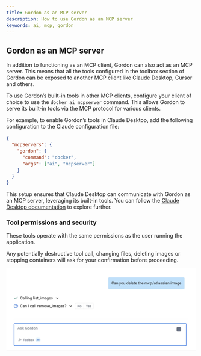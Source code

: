```yaml
---
title: Gordon as an MCP server
description: How to use Gordon as an MCP server
keywords: ai, mcp, gordon
---
```


## Gordon as an MCP server

In addition to functioning as an MCP client, Gordon can also act as an MCP
server. This means that all the tools configured in the toolbox section of
Gordon can be exposed to another MCP client like Claude Desktop, Cursor and
others.

To use Gordon’s built-in tools in other MCP clients, configure your client of
choice to use the `docker ai mcpserver` command. This allows Gordon to serve its
built-in tools via the MCP protocol for various clients.

For example, to enable Gordon’s tools in Claude Desktop, add the following
configuration to the Claude configuration file:

```json
{
  "mcpServers": {
    "gordon": {
      "command": "docker",
      "args": ["ai", "mcpserver"]
    }
  }
}
```

This setup ensures that Claude Desktop can communicate with Gordon as an MCP
server, leveraging its built-in tools. You can follow the [Claude Desktop
documentation](https://modelcontextprotocol.io/quickstart/user) to explore
further.

### Tool permissions and security

These tools operate with the same permissions as the user running the
application.

Any potentially destructive tool call, changing files, deleting images or
stopping containers will ask for your confirmation before proceeding.

![Gordon page with the delete confirmation question](../images/delete.webp)
